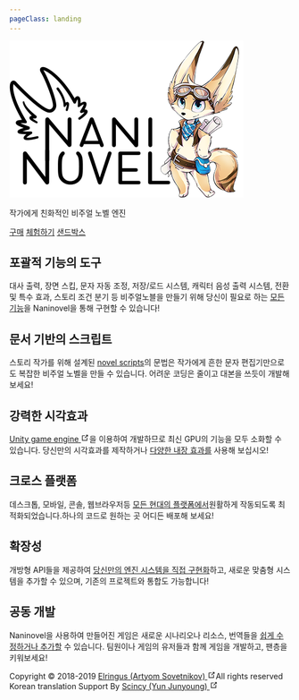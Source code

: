 ```yaml
---
pageClass: landing
---
```


<div class="home">

<div class="hero">
    <img src="/hero.png" alt="hero"> 
    <!-- <h1>Naninovel</h1> -->
    <p class="description">작가에게 친화적인 비주얼 노벨 엔진</p>
    <p class="actions">
        <a href="https://u3d.as/1pg9" target="_blank" rel="noopener noreferrer" class="nav-link external action-button">구매</a>
        <a href="/demo/" target="_blank" rel="noopener noreferrer" class="nav-link external action-button white">체험하기</a>
        <a href="/sandbox/" class="nav-link external action-button white">샌드박스</a>
    </p>
</div>

<div class="features">
    <div class="feature">
        <h2>포괄적 기능의 도구</h2>
        <p>대사 출력, 장면 스킵, 문자 자동 조정, 저장/로드 시스템, 캐릭터 음성 출력 시스템, 전환 및 특수 효과, 스토리 조건 분기 등 비주얼노블을 만들기 위해 당신이 필요로 하는 <a href="/guide/#features">모든 기능</a>을 Naninovel을 통해 구현할 수 있습니다!</p>
    </div>
    <div class="feature">
        <h2>문서 기반의 스크립트</h2>
        <p>스토리 작가를 위해 설계된 <a href="/guide/novel-scripts.html">novel scripts</a>의 문법은 작가에게 흔한 문자 편집기만으로도 복잡한 비주얼 노벨을 만들 수 있습니다. 어려운 코딩은 줄이고 대본을 쓰듯이 개발해 보세요!</p>
    </div>
    <div class="feature">
        <h2>강력한 시각효과</h2>
        <p><a href="https://unity3d.com" target="_blank" rel="noopener noreferrer">Unity game engine <svg xmlns="http://www.w3.org/2000/svg" aria-hidden="true" x="0px" y="0px" viewBox="0 0 100 100" width="15" height="15" class="icon outbound"><path fill="currentColor" d="M18.8,85.1h56l0,0c2.2,0,4-1.8,4-4v-32h-8v28h-48v-48h28v-8h-32l0,0c-2.2,0-4,1.8-4,4v56C14.8,83.3,16.6,85.1,18.8,85.1z"></path> <polygon fill="currentColor" points="45.7,48.7 51.3,54.3 77.2,28.5 77.2,37.2 85.2,37.2 85.2,14.9 62.8,14.9 62.8,22.9 71.5,22.9"></polygon></svg></a>을 이용하여 개발하므로 최신 GPU의 기능을 모두 소화할 수 있습니다. 당신만의 시각효과를 제작하거나 <a href="/guide/background-transition-effects.html">다양한 내장 효과를</a> 사용해 보십시오!</p>
    </div>
    <div class="feature">
        <h2>크로스 플랫폼</h2>
        <p>데스크톱, 모바일, 콘솔, 웹브라우저등 <a href="/guide/compatibility.html#platforms">모든 현대의 플랫폼에서</a>원활하게 작동되도록 최적화되었습니다.하나의 코드로 원하는 곳 어디든 배포해 보세요!</p>
    </div>
    <div class="feature">
        <h2>확장성</h2>
        <p>개방형 API들을 제공하여 <a href="/guide/custom-actor-implementations.html">당신만의 엔진 시스템을 직접 구현화</a>하고, 새로운 맞춤형 시스템을 추가할 수 있으며, 기존의 프로젝트와 통합도 가능합니다!</p>
    </div>
    <div class="feature">
        <h2>공동 개발</h2>
        <p>Naninovel을 사용하여 만들어진 게임은 새로운 시나리오나 리소스, 번역들을 <a href="/guide/community-modding.html">쉽게 수정하거나 추가할</a> 수 있습니다. 팀원이나 게임의 유저들과 함께 게임을 개발하고, 팬층을 키워보세요!</p>
    </div>
</div>


<!---

---
#


<div class="video-container">
    <iframe src="https://www.youtube-nocookie.com/embed/t42HHIw4Apw" frameborder="0" allow="accelerometer; autoplay; encrypted-media; gyroscope; picture-in-picture" allowfullscreen></iframe>
</div>

# 

-->

<div class="footer">Copyright © 2018-2019 <a href="https://elringus.me/about" target="_blank" rel="noopener noreferrer">Elringus (Artyom Sovetnikov) <svg xmlns="http://www.w3.org/2000/svg" aria-hidden="true" x="0px" y="0px" viewBox="0 0 100 100" width="15" height="15" class="icon outbound"><path fill="currentColor" d="M18.8,85.1h56l0,0c2.2,0,4-1.8,4-4v-32h-8v28h-48v-48h28v-8h-32l0,0c-2.2,0-4,1.8-4,4v56C14.8,83.3,16.6,85.1,18.8,85.1z"></path> <polygon fill="currentColor" points="45.7,48.7 51.3,54.3 77.2,28.5 77.2,37.2 85.2,37.2 85.2,14.9 62.8,14.9 62.8,22.9 71.5,22.9"></polygon></svg></a>All rights reserved <br>Korean translation Support By <a href=https://github.com/Scincy>Scincy (Yun Junyoung) <svg xmlns="http://www.w3.org/2000/svg" aria-hidden="true" x="0px" y="0px" viewBox="0 0 100 100" width="15" height="15" class="icon outbound"><path fill="currentColor" d="M18.8,85.1h56l0,0c2.2,0,4-1.8,4-4v-32h-8v28h-48v-48h28v-8h-32l0,0c-2.2,0-4,1.8-4,4v56C14.8,83.3,16.6,85.1,18.8,85.1z"></path> <polygon fill="currentColor" points="45.7,48.7 51.3,54.3 77.2,28.5 77.2,37.2 85.2,37.2 85.2,14.9 62.8,14.9 62.8,22.9 71.5,22.9"></polygon></svg></a></div>

</div>